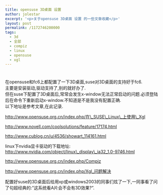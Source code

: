 ```yaml
---
title: opensuse 3D桌面 设置
author: jolestar
excerpt: '<p>关于opensuse 3D桌面 设置 的一些文章收藏</p>'
layout: post
permalink: /1172746200000
tags:
  - 3d
  - 全部
  - compiz
  - linux
  - opensuse
  - xgl
---
```

# 

在opensuse和fc6上都配置了一下3D桌面,suse对3D桌面的支持好于fc6.  
主要是安装驱动,驱动支持了,别的就好办了.  
但在suse下配置了3D桌面后,常常会发生x-window无法正常启动的问题.必须登陆后在命令下重新启动x-window.不知道是不是我没有配置正确.  
以下地址是参考文章,在此记录.

http://www.opensuse.org.cn/index.php/在\_SUSE\_Linux\_上使用\_Xgl

http://www.novell.com/coolsolutions/feature/17174.html

http://www.cublog.cn/u/4536/showart_114161.html

linux下nvidia显卡驱动的下载地址:  
http://www.nvidia.com/object/linux\_display\_ia32_1.0-9746.html

http://www.opensuse.org.cn/index.php/Compiz

http://www.opensuse.org.cn/index.php/Xgl_问题解决

配置好suse的3D桌面后给用xp或windows2003的同事们炫了一下,一同事看了问了句超经典的:”这系统看A片会不会有3D效果?”.
